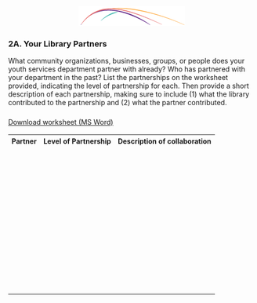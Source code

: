 <div style="text-align:center"><img src="/logo/Connectedlib-Logo-Graph.png" alt=""></div>



### 2A. Your Library Partners

What community organizations, businesses, groups, or people does your youth services department partner with already? Who has partnered with your department in the past? List the partnerships on the worksheet provided, indicating the level of partnership for each. Then provide a short description of each partnership, making sure to include (1) what the library contributed to the partnership and (2) what the partner contributed.

<a href="/assets/Partnerships_2A.docx" target="_blank"> <i class="fa fa-file-word-o" style="font-size:24px;color:blue;"></i> Download worksheet (MS Word)</a>


<table><tr>
<th colspan="1">Partner</th>
<th colspan="1">Level of Partnership</th>
<th colspan="1">Description of collaboration</th>
</tr>
<tr height="50">
<td></td>
<td></td>
<td></td>
</tr>
<tr height="50">
<td></td>
<td></td>
<td></td>
</tr>
<tr height="50">
<td></td>
<td></td>
<td></td>
</tr>
<tr height="50">
<td></td>
<td></td>
<td></td>
</tr>
<tr height="50">
<td></td>
<td></td>
<td></td>
</tr>
<tr height="50">
<td></td>
<td></td>
<td></td>
</tr>
</table>